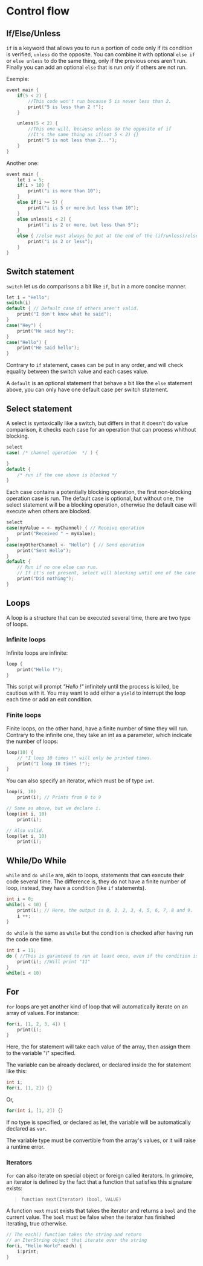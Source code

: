 # Control flow

## If/Else/Unless

`if` is a keyword that allows you to run a portion of code only if its condition is verified, `unless` do the opposite.
You can combine it with optional `else if` or `else unless` to do the same thing, only if the previous ones aren't run.
Finally you can add an optional `else` that is run *only* if others are not run.

Exemple:
```cpp
event main {
	if(5 < 2) {
		//This code won't run because 5 is never less than 2.
		print("5 is less than 2 !");
	}

	unless(5 < 2) {
		//This one will, because unless do the opposite of if
		//It's the same thing as if(not 5 < 2) {}
		print("5 is not less than 2...");
	}
}
```
Another one:
```cpp
event main {
	let i = 5;
	if(i > 10) {
		print("i is more than 10");
	}
	else if(i >= 5) {
		print("i is 5 or more but less than 10");
	}
	else unless(i < 2) {
		print("i is 2 or more, but less than 5");
	}
	else { //else must always be put at the end of the (if/unless)/else (if/unless)/else serie, but is optional.
		print("i is 2 or less");
	}
}
```

## Switch statement

`switch` let us do comparisons a bit like `if`, but in a more concise manner.

```cpp
let i = "Hello";
switch(i)
default { // Default case if others aren't valid.
	print("I don't know what he said");
}
case("Hey") {
	print("He said hey");
}
case("Hello") {
	print("He said hello");
}
```

Contrary to `if` statement, cases can be put in any order, and will check equality between the switch value and each cases value.

A `default` is an optional statement that behave a bit like the `else` statement above, you can only have one default case per switch statement.

## Select statement

A select is syntaxically like a switch, but differs in that it doesn't do value comparison, it checks each case for an operation that can process whithout blocking.

```cpp
select
case( /* channel operation  */ ) {

}
default {
	/* run if the one above is blocked */
}
```

Each case contains a potentially blocking operation, the first non-blocking operation case is run.
The default case is optional, but without one, the select statement will be a blocking operation, otherwise the default case will execute when others are blocked.

```cpp
select
case(myValue = <- myChannel) { // Receive operation
	print("Received " ~ myValue);
}
case(myOtherChannel <- "Hello") { // Send operation
	print("Sent Hello");
}
default {
	// Run if no one else can run.
	// If it's not present, select will blocking until one of the case is non-blocking.
	print("Did nothing");
}
```

## Loops

A loop is a structure that can be executed several time, there are two type of loops.

### Infinite loops

Infinite loops are infinite:
```cpp
loop {
	print("Hello !");
}
```
This script will prompt *"Hello !"* infinitely until the process is killed, be cautious with it.
You may want to add either a `yield` to interrupt the loop each time or add an exit condition.

### Finite loops

Finite loops, on the other hand, have a finite number of time they will run.
Contrary to the infinite one, they take an int as a parameter, which indicate the number of loops:
```cpp
loop(10) {
	// "I loop 10 times !" will only be printed times.
	print("I loop 10 times !");
}
```

You can also specify an iterator, which must be of type `int`.
```cpp
loop(i, 10)
	print(i); // Prints from 0 to 9

// Same as above, but we declare i.
loop(int i, 10)
	print(i);

// Also valid.
loop(let i, 10)
	print(i);
```

## While/Do While

`while` and `do while` are, akin to loops, statements that can execute their code several time.
The difference is, they do not have a finite number of loop, instead, they have a condition (like `if` statements).
```cpp
int i = 0;
while(i < 10) {
	print(i); // Here, the output is 0, 1, 2, 3, 4, 5, 6, 7, 8 and 9.
	i ++;
}
```
`do while` is the same as `while` but the condition is checked after having run the code one time.
```cpp
int i = 11;
do { //This is garanteed to run at least once, even if the condition is not met.
	print(i); //Will print "11"
}
while(i < 10)
```

## For

`for` loops are yet another kind of loop that will automatically iterate on an array of values.
For instance:
```cpp
for(i, [1, 2, 3, 4]) {
	print(i);
}
```
Here, the for statement will take each value of the array, then assign them to the variable "i" specified.

The variable can be already declared, or declared inside the for statement like this:

```cpp
int i;
for(i, [1, 2]) {}
```
Or,
```cpp
for(int i, [1, 2]) {}
```
If no type is specified, or declared as let, the variable will be automatically declared as `var`.

The variable type must be convertible from the array's values, or it will raise a runtime error.

### Iterators

`for` can also iterate on special object or foreign called iterators.
In grimoire, an iterator is defined by the fact that a function that satisfies this signature exists:
> `function next(Iterator) (bool, VALUE)`

A function `next` must exists that takes the iterator and returns a `bool` and the current value.
The `bool` must be false when the iterator has finished iterating, true otherwise.

```cpp
// The each() function takes the string and return
// an IterString object that iterate over the string
for(i, "Hello World":each) {
	i:print;
}
```